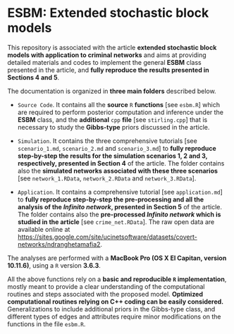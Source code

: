 # ESBM: Extended stochastic block models

This repository is associated with the article **extended stochastic block models with application to criminal networks** and aims at providing detailed materials and codes to implement the general **ESBM** class presented in the article, and **fully reproduce the results presented in Sections 4 and 5**.

The documentation is organized in **three main folders** described below.  

- `Source Code`.  It contains all the **source** `R` **functions** [see `esbm.R`] which are required to perform posterior computation and inference under the **ESBM** class, and  the **additional** `cpp` **file** [see `stirling.cpp`] that is necessary to study the **Gibbs-type** priors discussed in the article.

- `Simulation`. It contains the three comprehensive tutorials [see `scenario_1.md`, `scenario_2.md` and `scenario_3.md`] to **fully reproduce step-by-step the results for the simulation scenarios 1, 2 and 3, respectively, presented in Section 4** of the article. The folder contains also the **simulated networks associated with these three scenarios** [see `network_1.RData`, `network_2.RData` and `network_3.RData`].  

- `Application`. It contains a comprehensive tutorial [see `application.md`] to **fully reproduce step-by-step the pre-processing and all the analysis of the *Infinito network*, presented in Section 5** of the article. The folder contains also the **pre-processed *Infinito network* which is studied in the article** [see `crime_net.RData`]. The raw open data are available online at https://sites.google.com/site/ucinetsoftware/datasets/covert-networks/ndranghetamafia2. 

The analyses are performed with a **MacBook Pro (OS X El Capitan, version 10.11.6)**, using a `R` version **3.6.3**. 

All the above functions rely on a **basic and reproducible `R` implementation**, mostly meant to provide a clear understanding of the computational routines and steps associated with the proposed model. **Optimized computational routines relying on C++ coding can be easily considered.** Generalizations to include additional priors in the Gibbs-type class, and different types of edges and attributes require minor modifications on the functions in the file `esbm.R`.
